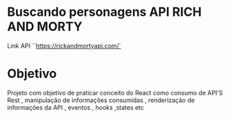 # Buscando personagens API RICH AND MORTY

Link API ``https://rickandmortyapi.com/`

# Objetivo

Projeto com objetivo de praticar conceito do React como consumo de API'S Rest , manipulação de informações consumidas , renderização de informações da API , eventos , hooks ,states etc
